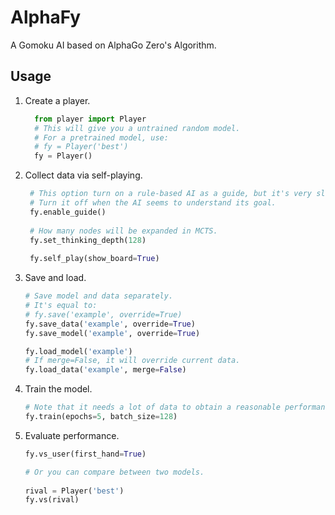 # AlphaFy

  A Gomoku AI based on AlphaGo Zero's Algorithm.

## Usage

  1. Create a player.
  
      ```python
        from player import Player
        # This will give you a untrained random model.
        # For a pretrained model, use:
        # fy = Player('best')
        fy = Player()
      ```
    
  2. Collect data via self-playing.
  
     ```python
      # This option turn on a rule-based AI as a guide, but it's very slow.
      # Turn it off when the AI seems to understand its goal.
      fy.enable_guide()
      
      # How many nodes will be expanded in MCTS.
      fy.set_thinking_depth(128)
      
      fy.self_play(show_board=True)
      ```
    
  3. Save and load.
    
      ```python
      # Save model and data separately.
      # It's equal to:
      # fy.save('example', override=True)
      fy.save_data('example', override=True)
      fy.save_model('example', override=True)

      fy.load_model('example')
      # If merge=False, it will override current data.
      fy.load_data('example', merge=False)
      ```
  4. Train the model.
  
      ```python
      # Note that it needs a lot of data to obtain a reasonable performance.
      fy.train(epochs=5, batch_size=128)
      ```
  5. Evaluate performance.
  
      ```python
      fy.vs_user(first_hand=True)

      # Or you can compare between two models.
    
      rival = Player('best')
      fy.vs(rival)
      ```
